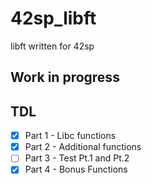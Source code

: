 # 42sp_libft
libft written for 42sp

## Work in progress

## TDL
- [X] Part 1 - Libc functions
- [X] Part 2 - Additional functions
- [ ] Part 3 - Test Pt.1 and Pt.2
- [X] Part 4 - Bonus Functions
